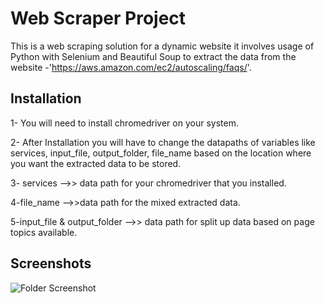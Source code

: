
# Web Scraper Project

This is a web scraping solution for a dynamic website it involves usage of Python with Selenium and Beautiful Soup to extract the data from the website -'https://aws.amazon.com/ec2/autoscaling/faqs/'.




## Installation

1- You will need to install chromedriver on your system.

2- After Installation you will have to change the datapaths of variables like services, input_file, output_folder, file_name based on the location where you want the extracted data to be stored.

3- services -->> data path for your chromedriver that you installed.

4-file_name -->>data path for the mixed extracted data.

5-input_file & output_folder -->> data path for split up data based on page topics available.
## Screenshots

![Folder Screenshot](https://snipboard.io/KEkXu9.jpg)


